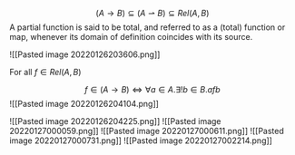 $$(A \rightarrow B) \subseteq (A \rightharpoonup B) \subseteq Rel(A, B)$$
A partial function is said to be total, and referred to as a (total) function or map, whenever its domain of definition coincides with its source.

![[Pasted image 20220126203606.png]]

For all $f \in Rel(A, B)$

$$f \in (A \rightarrow B) \iff \forall a \in A. \exists! b \in B. a f b$$
![[Pasted image 20220126204104.png]]

![[Pasted image 20220126204225.png]]
![[Pasted image 20220127000059.png]]
![[Pasted image 20220127000611.png]]
![[Pasted image 20220127000731.png]]
![[Pasted image 20220127002214.png]]
